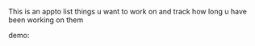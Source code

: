 This is an appto list things u want to work on and track how long u have been working on them

demo: